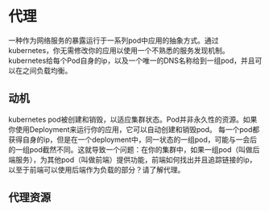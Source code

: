 # 代理

一种作为网络服务的暴露运行于一系列pod中应用的抽象方式。通过kubernetes，你无需修改你的应用以使用一个不熟悉的服务发现机制。kubernetes给每个Pod自身的ip，以及一个唯一的DNS名称给到一组pod，并且可以在之间负载均衡。

## 动机

kubernetes pod被创建和销毁，以适应集群状态。Pod并非永久性的资源。如果你使用Deployment来运行你的应用，它可以自动创建和销毁pod。
每一个pod都获得自身的ip，但是在一个deployment中，同一状态的一组pod，可能与一会后的一组pod截然不同。这就导致一个问题：在你的集群中，如果一组pod（叫做后端服务），为其他pod（叫做前端）提供功能，前端如何找出并且追踪链接的ip，以至于前端可以使用后端作为负载的部分？请了解代理。

## 代理资源

